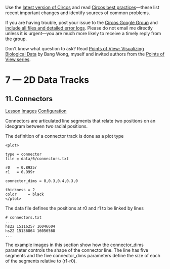 Use the [latest version of Circos](/software/download/circos/) and read
[Circos best
practices](/documentation/tutorials/reference/best_practices/)—these list
recent important changes and identify sources of common problems.

If you are having trouble, post your issue to the [Circos Google
Group](https://groups.google.com/group/circos-data-visualization) and [include
all files and detailed error logs](/support/support/). Please do not email me
directly unless it is urgent—you are much more likely to receive a timely
reply from the group.

Don't know what question to ask? Read [Points of View: Visualizing Biological
Data](https://www.nature.com/nmeth/journal/v9/n12/full/nmeth.2258.html) by
Bang Wong, myself and invited authors from the [Points of View
series](https://mk.bcgsc.ca/pointsofview).

# 7 — 2D Data Tracks

## 11\. Connectors

[Lesson](/documentation/tutorials/2d_tracks/connectors/lesson)
[Images](/documentation/tutorials/2d_tracks/connectors/images)
[Configuration](/documentation/tutorials/2d_tracks/connectors/configuration)

Connectors are articulated line segments that relate two positions on an
ideogram between two radial positions.

The definition of a connector track is done as a plot type

    
    
    <plot>
    
    type = connector
    file = data/6/connectors.txt
    
    r0   = 0.8925r
    r1   = 0.999r
    
    connector_dims = 0,0.3,0.4,0.3,0
    
    thickness = 2
    color     = black
    </plot>
    

The data file defines the positions at r0 and r1 to be linked by lines

    
    
    # connectors.txt
    ...
    hs22 15116257 16046604
    hs22 15136864 16056568
    ...
    

The example images in this section show how the connector_dims parameter
controls the shape of the connector line. The line has five segments and the
five connector_dims parameters define the size of each of the segments
relative to (r1-r0).

